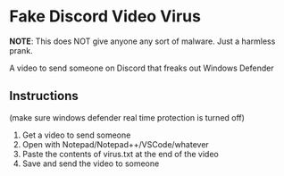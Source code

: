 # Fake Discord Video Virus

**NOTE**: This does NOT give anyone any sort of malware. Just a harmless prank.

A video to send someone on Discord that freaks out Windows Defender

## Instructions

(make sure windows defender real time protection is turned off)

1. Get a video to send someone
2. Open with Notepad/Notepad++/VSCode/whatever
3. Paste the contents of virus.txt at the end of the video
4. Save and send the video to someone
